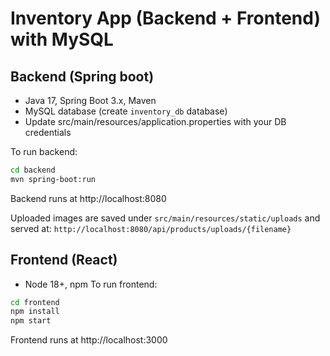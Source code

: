 # Inventory App (Backend + Frontend) with MySQL

## Backend (Spring boot)
- Java 17, Spring Boot 3.x, Maven
- MySQL database (create `inventory_db` database)
- Update src/main/resources/application.properties with your DB credentials

To run backend:
```bash
cd backend
mvn spring-boot:run
```
Backend runs at http://localhost:8080

Uploaded images are saved under `src/main/resources/static/uploads` and served at:
`http://localhost:8080/api/products/uploads/{filename}`

## Frontend (React)
- Node 18+, npm
To run frontend:
```bash
cd frontend
npm install
npm start
```
Frontend runs at http://localhost:3000
